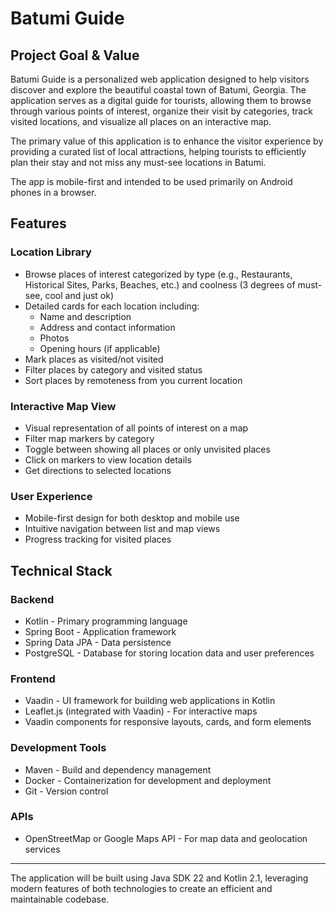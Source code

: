 # Batumi Guide

## Project Goal & Value

Batumi Guide is a personalized web application designed to help visitors discover and explore the beautiful coastal town of Batumi, Georgia. The application serves as a digital guide for tourists, allowing them to browse through various points of interest, organize their visit by categories, track visited locations, and visualize all places on an interactive map.

The primary value of this application is to enhance the visitor experience by providing a curated list of local attractions, helping tourists to efficiently plan their stay and not miss any must-see locations in Batumi.

The app is mobile-first and intended to be used primarily on Android phones in a browser.

## Features

### Location Library
- Browse places of interest categorized by type (e.g., Restaurants, Historical Sites, Parks, Beaches, etc.)
and coolness (3 degrees of must-see, cool and just ok)
- Detailed cards for each location including:
  - Name and description
  - Address and contact information
  - Photos
  - Opening hours (if applicable)
- Mark places as visited/not visited
- Filter places by category and visited status
- Sort places by remoteness from you current location

### Interactive Map View
- Visual representation of all points of interest on a map
- Filter map markers by category
- Toggle between showing all places or only unvisited places
- Click on markers to view location details
- Get directions to selected locations

### User Experience
- Mobile-first design for both desktop and mobile use
- Intuitive navigation between list and map views
- Progress tracking for visited places

## Technical Stack

### Backend
- Kotlin - Primary programming language
- Spring Boot - Application framework
- Spring Data JPA - Data persistence
- PostgreSQL - Database for storing location data and user preferences

### Frontend
- Vaadin - UI framework for building web applications in Kotlin
- Leaflet.js (integrated with Vaadin) - For interactive maps
- Vaadin components for responsive layouts, cards, and form elements

### Development Tools
- Maven - Build and dependency management
- Docker - Containerization for development and deployment
- Git - Version control

### APIs
- OpenStreetMap or Google Maps API - For map data and geolocation services

---

The application will be built using Java SDK 22 and Kotlin 2.1, leveraging modern features of both technologies to create an efficient and maintainable codebase.
